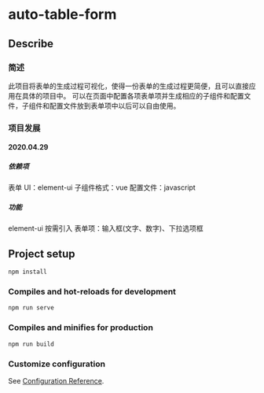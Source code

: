 # auto-table-form

## Describe

### 简述

此项目将表单的生成过程可视化，使得一份表单的生成过程更简便，且可以直接应用在具体的项目中。 可以在页面中配置各项表单项并生成相应的子组件和配置文件，子组件和配置文件放到表单项中以后可以自由使用。

### 项目发展

#### 2020.04.29

##### 依赖项

表单 UI：element-ui 子组件格式：vue 配置文件：javascript

##### 功能

element-ui 按需引入
表单项：输入框(文字、数字)、下拉选项框

## Project setup

```
npm install
```

### Compiles and hot-reloads for development

```
npm run serve
```

### Compiles and minifies for production

```
npm run build
```

### Customize configuration

See [Configuration Reference](https://cli.vuejs.org/config/).
